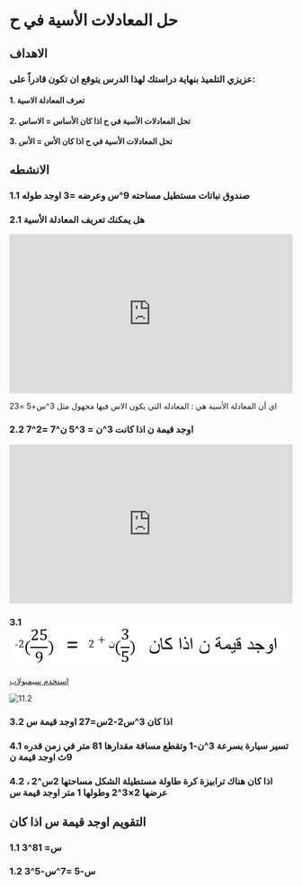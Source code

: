 # حل المعادلات الأسية في ح

## الاهداف

### عزيزي التلميذ بنهاية دراستك لهذا الدرس يتوقع ان تكون قادراً على:

#### 1. تعرف المعادلة الاسية

#### 2. تحل المعادلات الأسية في ح اذا كان الأساس = الاساس

#### 3. تحل المعادلات الأسية في ح اذا كان الأس = الأس

## الانشطه

### 1.1 صندوق نباتات مستطيل مساحته 9^س وعرضه =3 اوجد طوله

### 2.1 هل يمكنك تعريف المعادلة الأسية

<div style="position: relative; padding-bottom: 56.25%; height: 0; overflow: hidden;">
  <iframe style="position: absolute; top: 0; left: 0; width: 100%; height: 100%;" src="https://www.youtube.com/embed/LpyM2TSRekY" frameborder="0" allow="accelerometer; autoplay; clipboard-write; encrypted-media; gyroscope; picture-in-picture" allowfullscreen></iframe>
</div>

اي أن المعادلة الأسية هي : المعادله التي يكون الاس فيها مجهول مثل 3^س+5 =23

### 2.2 اوجد قيمة ن اذا كانت 3^ن = 3^5 ن^7 =2^7

<div style="position: relative; padding-bottom: 56.25%; height: 0; overflow: hidden;">
  <iframe style="position: absolute; top: 0; left: 0; width: 100%; height: 100%;" src="https://www.youtube.com/embed/SwgUP7LHzLw" frameborder="0" allow="accelerometer; autoplay; clipboard-write; encrypted-media; gyroscope; picture-in-picture" allowfullscreen></iframe>
</div>

### 3.1 ![11.1](../Images/lec11-1.png)

<a href="https://ar.symbolab.com/" target="_blank">استخدم سيمبولاب</a>

![11.2](https://i.ytimg.com/vi/4I_iWILF2To/sddefault.jpg)

### 3.2 اذا كان 3^س2-2س=27 اوجد قيمة س

### 4.1 تسير سيارة بسرعة 3^ن-1 وتقطع مسافة مقدارها 81 متر في زمن قدره 9ث اوجد قيمة ن

### 4.2 اذا كان هناك ترابيزة كرة طاولة مستطيلة الشكل مساحتها 2س^2 ، عرضها 2×3^2 وطولها 1 متر اوجد قيمة س

## التقويم اوجد قيمة س اذا كان

### 1.1 3^س= 81

### 1.2 3^س-5 =7^س-5

